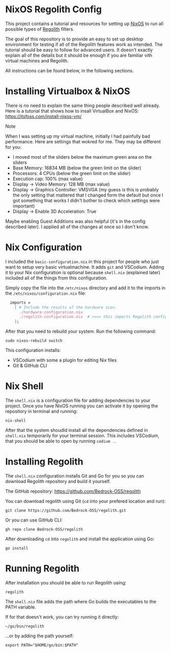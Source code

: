 # NixOS Regolith Config

This project contains a tutorial and resources for setting up [NixOS](https://nixos.org/) to run all possible types of [Regolith](https://github.com/Bedrock-OSS/regolith) filters.

The goal of this repository is to provide an easy to set up desktop environment for testing if all of the Regolith features work as intended. The tutorial should be easy to follow for advanced users. It doesn't exactly explain all of the details but it should be enough if you are familiar vith virtual machines and Regolith.

All instructions can be found below, in the following sections.

# Installing Virtualbox & NixOS

There is no need to explain the same thing people described well already. Here is a tutorial that shows how to insall VirtualBox and NixOS: https://itsfoss.com/install-nixos-vm/

> [!NOTE]
> When I was setting up my virtual machine, initially I had painfully bad performance. Here are settings that wokred for me. They may be different for you:
> - I moved most of the sliders below the maximum green area on the sliders
> - Base Memory: 16834 MB (below the green limit on the slider)
> - Processors: 4 CPUs (below the green limit on the slider)
> - Execution cap: 100% (max value)
> - Display -> Video Memory: 128 MB (max value)
> - Display -> Graphics Controller: VMSVGA (my guess is this is probably the only setting that mattered that I changed form the default but once I got something that works I didn't bother to check which settings were important)
> - Display -> Enable 3D Acceleration: True
>
> Maybe enabling Guest Additions was also helpful (it's in the config described later). I applied all of the changes at once so I don't know.

# Nix Configuration

I included the `basic-configuration.nix` in this project for people who just want to setup very basic virtualmachine. It adds `git` and VSCodium. Adding it to your Nix configuration is optional because `shell.nix` (explained later) included all of the things from this configuration.

Simply copy the file into the `/etc/nixos` directory and add it to the imports in the `/etc/nixos/configuration.nix` file:

```nix
  imports =
    [ # Include the results of the hardware scan.
      ./hardware-configuration.nix
      ./regolith-configuration.nix  # <=== this imports Regolith configuration 
    ];
```

After that you need to rebuild your system. Run the following command:
```text
sudo nixos-rebuild switch
```

This configuration installs:

- VSCodium with some a plugin for editing Nix files
- Git & GitHub CLI
# Nix Shell
The `shell.nix` is a configuration file for adding dependencies to your project. Once you have NixOS running you can activate it by opening the repository in terminal and running:

```
nix-shell
```
After that the system shoudld install all the dependencies defined in `shell.nix` temporarily for your terminal session. This includes VSCodium, that you should be able to open by running `codium .`.


# Installing Regolith

The `shell.nix` configuration installs Git and Go for you so you can download Regolith repository and build it yourself.

The GitHub repository: https://github.com/Bedrock-OSS/regolith

You can download regolith using Git (`cd` into your prefered location and run):
```text
git clone https://github.com/Bedrock-OSS/regolith.git
```
Or you can use GitHub CLI:
```text
gh repo clone Bedrock-OSS/regolith
```

After downloading `cd` into `regolith` and install the application using Go:
```text
go install
```

# Running Regolith
After installation you should be able to run Regolith using:
```text
regolith
```
The `shell.nix` file adds the path where Go builds the executables to the PATH variable.

If for that doesn't work, you can try running it directly:
```text
~/go/bin/regolith
```

...or by adding the path yourself:
```text
export PATH="$HOME/go/bin:$PATH"
```
